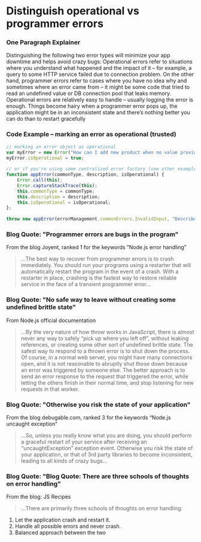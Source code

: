 # Distinguish operational vs programmer errors

### One Paragraph Explainer

Distinguishing the following two error types will minimize your app downtime and helps avoid crazy bugs: Operational errors refer to situations where you understand what happened and the impact of it – for example, a query to some HTTP service failed due to connection problem. On the other hand, programmer errors refer to cases where you have no idea why and sometimes where an error came from – it might be some code that tried to read an undefined value or DB connection pool that leaks memory. Operational errors are relatively easy to handle – usually logging the error is enough. Things become hairy when a programmer error pops up, the application might be in an inconsistent state and there’s nothing better you can do than to restart gracefully



### Code Example – marking an error as operational (trusted)

```javascript
// marking an error object as operational 
var myError = new Error("How can I add new product when no value provided?");
myError.isOperational = true;
 
// or if you're using some centralized error factory (see other examples at the bullet "Use only the built-in Error object")
function appError(commonType, description, isOperational) {
    Error.call(this);
    Error.captureStackTrace(this);
    this.commonType = commonType;
    this.description = description;
    this.isOperational = isOperational;
};
 
throw new appError(errorManagement.commonErrors.InvalidInput, "Describe here what happened", true);

```

### Blog Quote: "Programmer errors are bugs in the program"
From the blog Joyent, ranked 1 for the keywords “Node.js error handling”
 
 > …The best way to recover from programmer errors is to crash immediately. You should run your programs using a restarter that will automatically restart the program in the event of a crash. With a restarter in place, crashing is the fastest way to restore reliable service in the face of a transient programmer error…

### Blog Quote: "No safe way to leave without creating some undefined brittle state"
From Node.js official documentation
 
 > …By the very nature of how throw works in JavaScript, there is almost never any way to safely “pick up where you left off”, without leaking references, or creating some other sort of undefined brittle state. The safest way to respond to a thrown error is to shut down the process. Of course, in a normal web server, you might have many connections open, and it is not reasonable to abruptly shut those down because an error was triggered by someone else. The better approach is to send an error response to the request that triggered the error, while letting the others finish in their normal time, and stop listening for new requests in that worker.  


### Blog Quote: "Otherwise you risk the state of your application"
From the blog debugable.com, ranked 3 for the keywords “Node.js uncaught exception”
 
 > …So, unless you really know what you are doing, you should perform a graceful restart of your service after receiving an “uncaughtException” exception event. Otherwise you risk the state of your application, or that of 3rd party libraries to become inconsistent, leading to all kinds of crazy bugs…

### Blog Quote: "Blog Quote: There are three schools of thoughts on error handling"
From the blog: JS Recipes
 
 > …There are primarily three schools of thoughts on error handling:
1. Let the application crash and restart it.
2. Handle all possible errors and never crash.
3. Balanced approach between the two
